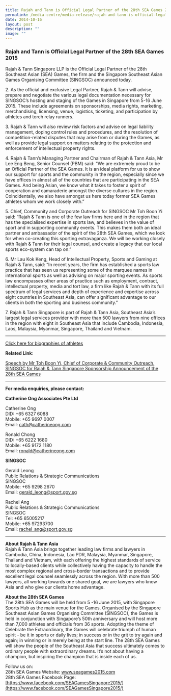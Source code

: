 ```yaml
---
title: Rajah and Tann is Official Legal Partner of the 28th SEA Games 2015
permalink: /media-centre/media-release/rajah-and-tann-is-official-legal-partner-of-the-28th-sea-games-2015/
date: 2014-10-16
layout: post
description: ""
image: ""
---
```

### **Rajah and Tann is Official Legal Partner of the 28th SEA Games 2015**

Rajah & Tann Singapore LLP is the Official Legal Partner of the 28th Southeast Asian (SEA) Games, the firm and the Singapore Southeast Asian Games Organising Committee (SINGSOC) announced today.

2\. As the official and exclusive Legal Partner, Rajah & Tann will advise, prepare and negotiate the various legal documentation necessary for SINGSOC’s hosting and staging of the Games in Singapore from 5-16 June 2015. These include agreements on sponsorships, media rights, marketing, merchandising, licensing, venue, logistics, ticketing, and participation by athletes and torch relay runners.

3\. Rajah & Tann will also review risk factors and advise on legal liability management, doping control rules and procedures, and the resolution of competition-related disputes that may arise from or during the Games, as well as provide legal support on matters relating to the protection and enforcement of intellectual property rights.

4\. Rajah & Tann’s Managing Partner and Chairman of Rajah & Tann Asia, Mr Lee Eng Beng, Senior Counsel (PBM) said: “We are extremely proud to be an Official Partner of the SEA Games. It is an ideal platform for us to show our support for sports and the community in the region, especially since we have offices in almost all of the countries that are participating in the SEA Games. And being Asian, we know what it takes to foster a spirit of cooperation and camaraderie amongst the diverse cultures in the region. Coincidentally, we also have amongst us here today former SEA Games athletes whom we work closely with.”

5\. Chief, Community and Corporate Outreach for SINGSOC Mr Toh Boon Yi said: “Rajah & Tann is one of the few law firms here and in the region that has the specialised expertise in sports law, and believes in the value of sport and in supporting community events. This makes them both an ideal partner and ambassador of the spirit of the 28th SEA Games, which we look for when co-creating this sporting extravaganza. We will be working closely with Rajah & Tann for their legal counsel, and create a legacy that our local sports eco-system can tap on.”
 
6\. Mr Lau Kok Keng, Head of Intellectual Property, Sports and Gaming at Rajah & Tann, said: “In recent years, the firm has established a sports law practice that has seen us representing some of the marquee names in international sports as well as advising on major sporting events. As sports law encompasses other areas of practice such as employment, contract, intellectual property, media and tort law, a firm like Rajah & Tann with its full spectrum of legal services and depth of experience and expertise across eight countries in Southeast Asia, can offer significant advantage to our clients in both the sporting and business community.”

7\. Rajah & Tann Singapore is part of Rajah & Tann Asia, Southeast Asia’s largest legal services provider with more than 500 lawyers from nine offices in the region with eight in Southeast Asia that include Cambodia, Indonesia, Laos, Malaysia, Myanmar, Singapore, Thailand and Vietnam.

---

[Click here for biographies of athletes](/files/Media%20Centre/Media%20Release/2014/October/Annex_Biographies_of_Athletes.pdf)

**Related Link**:

[Speech by Mr Toh Boon Yi, Chief of Corporate & Community Outreach, SINGSOC for Rajah & Tann Singapore Sponsorship Announcement of the 28th SEA Games](/media-centre/speeches/rajah-tann-singapore-sponsorship-announcement-of-the-28th-sea-games/)

---

**For media enquiries, please contact:**
<br>

**Catherine Ong Associates Pte Ltd**

Catherine Ong<br>
DID: +65 6327 6088<br>
Mobile: +65 9697 0007<br>
Email: [cath@catherineong.com](mailto:cath@catherineong.com) 

Ronald Chong<br>
DID: +65 6222 1680<br>
Mobile: +65 9172 1180<br>
Email: [ronald@catherineong.com](mailto:ronald@catherineong.com)

**SINGSOC**

Gerald Leong<br>
Public Relations & Strategic Communications<br>
SINGSOC<br>
Mobile: +65 9298 2670<br>
Email: [gerald\_leong@sport.gov.sg](mailto:gerald_leong@sport.gov.sg)

Rachel Ang<br>
Public Relations & Strategic Communications<br>
SINGSOC<br>
Tel: +65 65005217<br>
Mobile: +65 97293700<br>
Email: [rachel\_ang@sport.gov.sg](mailto:rachel_ang@sport.gov.sg)

---

**About Rajah & Tann Asia**<br>
Rajah & Tann Asia brings together leading law firms and lawyers in Cambodia, China, Indonesia, Lao PDR, Malaysia, Myanmar, Singapore, Thailand and Vietnam, with each offering the highest standards of service to locally-based clients while collectively having the capacity to handle the most complex regional and cross-border transactions and to provide excellent legal counsel seamlessly across the region. With more than 500 lawyers, all working towards one shared goal, we are lawyers who know Asia and who give our clients home advantage.

**About the 28th SEA Games**<br>
The 28th SEA Games will be held from 5 -16 June 2015, with Singapore Sports Hub as the main venue for the Games. Organised by the Singapore Southeast Asian Games Organising Committee (SINGSOC), the Games is held in conjunction with Singapore’s 50th anniversary and will host more than 7,000 athletes and officials from 36 sports. Adopting the theme of Celebrate the Extraordinary, the Games will celebrate triumph of human spirit - be it in sports or daily lives; in success or in the grit to try again and again; in winning or in merely being at the start line. The 28th SEA Games will show the people of the Southeast Asia that success ultimately comes to ordinary people with extraordinary dreams. It’s not about having a champion, but inspiring the champion that is inside each of us.

Follow us on:<br>
28th SEA Games Website: www.seagames2015.com <br>
28th SEA Games Facebook Page: [https://www.facebook.com/SEAGamesSingapore2015/](https://www.facebook.com/SEAGamesSingapore2015/)